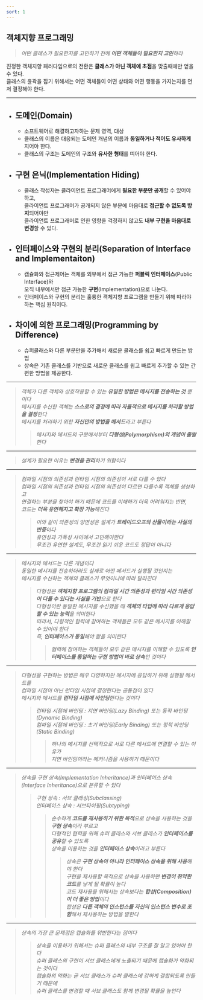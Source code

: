 ```yaml
---
sort: 1
---
```


## 객체지향 프로그래밍

>*어떤 클래스가 필요한지를 고민하기 전에 **어떤 객체들이 필요한지 고민**하라*  

진정한 객체지향 패러다임으로의 전환은 **클래스가 아닌 객체에 초점**을 맞출때에만 얻을 수 있다.  
클래스의 윤곽을 잡기 위해서는 어떤 객체들이 어떤 상태와 어떤 행동을 가지는지를 먼저 결정해야 한다.  

---

- ## 도메인(Domain)
    - 소프트웨어로 해결하고자하는 문제 영역, 대상
    - 클래스의 이름은 대응되는 도메인 개념의 이름과 **동일하거나 적어도 유사하게** 지어야 한다.
    - 클래스의 구조는 도메인의 구조와 **유사한 형태**를 띠어야 한다.
  
- ## 구현 은닉(Implementation Hiding)
    - 클래스 작성자는 클라이언트 프로그래머에게 **필요한 부분만 공개**할 수 있어야 하고,  
      클라이언트 프로그래머가 공개되지 않은 부분에 마음대로 **접근할 수 없도록 방지**되어야만  
      클라이언트 프로그래머로 인한 영향을 걱정하지 않고도 **내부 구현을 마음대로 변경**할 수 있다.

- ## 인터페이스와 구현의 분리(Separation of Interface and Implementaiton)
    - 캡슐화와 접근제어는 객체를 외부에서 접근 가능한 **퍼블릭 인터페이스**(Public Interface)와  
      오직 내부에서만 접근 가능한 **구현**(Implementation)으로 나눈다.
    - 인터페이스와 구현의 분리는 훌륭한 객체지향 프로그램을 만들기 위해 따라야 하는 핵심 원칙이다.

- ## 차이에 의한 프로그래밍(Programming by Difference)
    - 슈퍼클래스와 다른 부분만을 추가해서 새로운 클래스를 쉽고 빠르게 만드는 방법
    - 상속은 기존 클래스를 기반으로 새로운 클래스를 쉽고 빠르게 추가할 수 있는 간편한 방법을 제공한다.
    
---
> *객체가 다른 객체와 상호작용할 수 있는 **유일한 방법은 메시지를 전송하는 것** 뿐이다  
> 메시지를 수신한 객체는 **스스로의 결정에 따라 자율적으로 메시지를 처리할 방법을 결정**한다    
> 메시지를 처리하기 위한 **자신만의 방법을 메서드**라고 부른다*
>> *메시지와 메서드의 구분에서부터 **다형성(Polymorphism)의 개념이 출발**한다*  
---
> *설계가 필요한 이유는 **변경을 관리**하기 위함이다*
---
> *컴파일 시점의 의존성과 런타임 시점의 의존성이 서로 다를 수 있다  
> 컴파일 시점의 의존성과 런타임 시점의 의존성이 다르면 다를수록 객체를 생성하고  
> 연결하는 부분을 찾아야 하기 때문에 코드를 이해하기 더욱 어려워지는 반면,  
> 코드는 **더욱 유연해지고 확장 가능**해진다*  
>> *이와 같이 의존성의 양면성은 설계가 **트레이드오프의 산물이라는 사실의 반증**이다  
> 유연성과 가독성 사이에서 고민해야한다  
> 무조건 유연한 설계도, 무조건 읽기 쉬운 코드도 정답이 아니다*
---
> *메시지와 메서드는 다른 개념이다  
> 동일한 메시지를 전송하더라도 실제로 어떤 메서드가 실행될 것인지는  
> 메시지를 수신하는 객체의 클래스가 무엇이냐에 따라 달라진다*
>> *다형성은 **객체지향 프로그램의 컴파일 시간 의존성과 런타임 시간 의존성이 다를 수 있다는 사실을 기반**으로 한다  
> 다형성이란 동일한 메시지를 수신했을 때 **객체의 타입에 따라 다르게 응답할 수 있는 능력**을 의미한다  
> 따라서, 다형적인 협력에 참여하는 객체들은 모두 같은 메시지를 이해할 수 있어야 한다  
> 즉, **인터페이스가 동일**해야 함을 의미한다*
>>> *협력에 참여하는 객체들이 모두 같은 메시지를 이해할 수 있도록 **인터페이스를 통일하는 구현 방법이 바로 상속**인 것이다*
---
> *다형성을 구현하는 방법은 매우 다양하지만 메시지에 응답하기 위해 실행될 메서드를  
> 컴파일 시점이 아닌 런타임 시점에 결정한다는 공통점이 있다  
> 메시지와 메서드를 **런타임 시점에 바인딩**한다는 것이다*  
>> *런타임 시점에 바인딩 : 지연 바인딩(Lazy Binding) 또는 동적 바인딩(Dynamic Binding)  
> 컴파일 시점에 바인딩 : 초기 바인딩(Early Binding) 또는 정적 바인딩(Static Binding)*
>>> *하나의 메시지를 선택적으로 서로 다른 메서드에 연결할 수 있는 이유가  
> 지연 바인딩이라는 메커니즘을 사용하기 때문이다*
---
> *상속을 구현 상속(Implementation Inheritance)과 인터페이스 상속(Interface Inheritance)으로 분류할 수 있다*  
>> *구현 상속 : 서브 클래싱(Subclassing)  
> 인터페이스 상속 : 서브타이핑(Subtyping)*  
>>> *순수하게 **코드를 재사용하기 위한 목적**으로 상속을 사용하는 것을 **구현 상속**이라 부르고  
> 다형적인 협력을 위해 슈퍼 클래스와 서브 클래스가 **인터페이스를 공유**할 수 있도록  
> 상속을 이용하는 것을 **인터페이스 상속**이라고 부른다*  
>>>> *상속은 **구현 상속이 아니라 인터페이스 상속을 위해 사용**해야 한다  
> 구현을 재사용할 목적으로 상속을 사용하면 **변경이 취약한 코드**를 낳게 될 확률이 높다  
> 코드 재사용을 위해서는 상속보다는 **합성(Composition)이 더 좋은 방법**이다  
> 합성은 **다른 객체의 인스턴스를 자신의 인스턴스 변수로 포함**해서 재사용하는 방법을 말한다*
---
> *상속의 가장 큰 문제점은 캡슐화를 위반한다는 점이다*  
>> *상속을 이용하기 위해서는 슈퍼 클래스의 내부 구조를 잘 알고 있어야 한다  
> 슈퍼 클래스의 구현이 서브 클래스에게 노출되기 때문에 캡슐화가 약화되는 것이다  
> 캡슐화의 약화는 곧 서브 클래스가 슈퍼 클래스에 강하게 결합되도록 만들기 때문에  
> 슈퍼 클래스를 변경할 때 서브 클래스도 함께 변경될 확률을 높인다*